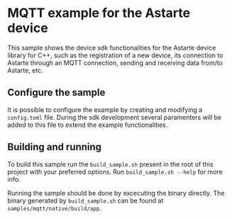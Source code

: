 <!--
Copyright 2025 SECO Mind Srl

SPDX-License-Identifier: Apache-2.0
-->

# MQTT example for the Astarte device

This sample shows the device sdk functionalities for the Astarte device library for C++, such as
the registration of a new device, its connection to Astarte through an MQTT connection, sending and
receiving data from/to Astarte, etc.

## Configure the sample
It is possible to configure the example by creating and modifying a `config.toml` file.
During the sdk development several paramenters will be added to this file to extend the
example functionalities.

## Building and running

To build this sample run the `build_sample.sh` present in the root of this project with your
preferred options. Run `build_sample.sh --help` for more info.

Running the sample should be done by excecuting the binary directly.
The binary generated by `build_sample.sh` can be found at `samples/mqtt/native/build/app`.
